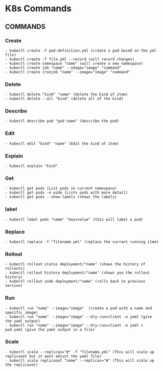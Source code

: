 # K8s Commands

## COMMANDS

### Create

    - kubectl create -f pod-definition.yml (create a pod based on the yml file)
    - kubectl create -f file.yml --record (will record changes)
    - kubectl create namespace "name" (will create a new namespace)
    - kubectl create job "name" --image="image" "command"
    - kubectl create cronjob "name" --image="image" "command"
  
### Delete

    - kubectl delete "kind" "name" (delete the kind of item)   
    - kubectl delete --all "kind" (delete all of the kind)

### Describe

    - kubectl describe pod "pod name" (describe the pod)

### Edit

    - kubectl edit "kind" "name" (Edit the kind of item)
  
### Explain

    - kubectl explain "kind"

### Get

    - kubectl get pods (List pods in current namespace)   
    - kubectl get pods -o wide (Lists pods with more detail)
    - kubectl get pods --show-labels (shows the labels)

### label

    - kubectl label pods "name" "key=value" (this will label a pod)

### Replace

    - kubectl replace -f "filename.yml" (replace the current running item)

### Rollout

    - kubectl rollout status deployment/"name" (shows the history of rollouts)
    - kubectl rollout history deployment/"name" (shows you the rollout history)
    - kubectl rollout undo deployment/"name" (rolls back to previous version)
  
### Run

    - kubectl run "name" --image="image"  (create a pod with a name and specific image)
    - kubectl run "name" --image="image" --dry-run=client -o yaml (give the yaml output)
    - kubectl run "name" --image="image" --dry-run=client -o yaml > pod.yaml (give the yaml output in a file)
  
### Scale

    - kubectl scale --replicas="#" -f "filename.yml" (This will scale up replicaset but it wont adjust the yaml file)
    - kubectl scale replicaset "name" --replicas="#" (This will scale up the replicaset)

